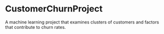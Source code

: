 # CustomerChurnProject
A machine learning project that examines clusters of customers and factors that contribute to churn rates.
